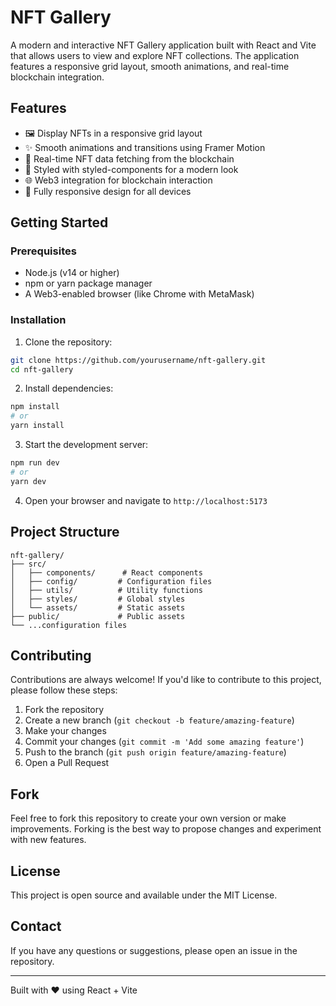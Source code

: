 # NFT Gallery

A modern and interactive NFT Gallery application built with React and Vite that allows users to view and explore NFT collections. The application features a responsive grid layout, smooth animations, and real-time blockchain integration.

## Features

- 🖼️ Display NFTs in a responsive grid layout
- ✨ Smooth animations and transitions using Framer Motion
- 🔄 Real-time NFT data fetching from the blockchain
- 🎨 Styled with styled-components for a modern look
- 🌐 Web3 integration for blockchain interaction
- 📱 Fully responsive design for all devices

## Getting Started

### Prerequisites

- Node.js (v14 or higher)
- npm or yarn package manager
- A Web3-enabled browser (like Chrome with MetaMask)

### Installation

1. Clone the repository:
```bash
git clone https://github.com/yourusername/nft-gallery.git
cd nft-gallery
```

2. Install dependencies:
```bash
npm install
# or
yarn install
```

3. Start the development server:
```bash
npm run dev
# or
yarn dev
```

4. Open your browser and navigate to `http://localhost:5173`

## Project Structure

```
nft-gallery/
├── src/
│   ├── components/      # React components
│   ├── config/         # Configuration files
│   ├── utils/          # Utility functions
│   ├── styles/         # Global styles
│   └── assets/         # Static assets
├── public/             # Public assets
└── ...configuration files
```

## Contributing

Contributions are always welcome! If you'd like to contribute to this project, please follow these steps:

1. Fork the repository
2. Create a new branch (`git checkout -b feature/amazing-feature`)
3. Make your changes
4. Commit your changes (`git commit -m 'Add some amazing feature'`)
5. Push to the branch (`git push origin feature/amazing-feature`)
6. Open a Pull Request

## Fork

Feel free to fork this repository to create your own version or make improvements. Forking is the best way to propose changes and experiment with new features.

## License

This project is open source and available under the MIT License.

## Contact

If you have any questions or suggestions, please open an issue in the repository.

---

Built with ❤️ using React + Vite
